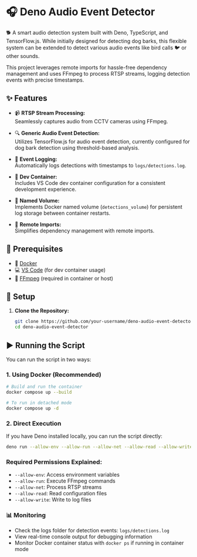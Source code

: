 # 🎧 Deno Audio Event Detector

🐕 A smart audio detection system built with Deno, TypeScript, and TensorFlow.js. While initially designed for detecting dog barks, this flexible system can be extended to detect various audio events like bird calls 🐦 or other sounds.

This project leverages remote imports for hassle-free dependency management and uses FFmpeg to process RTSP streams, logging detection events with precise timestamps.

## ✨ Features

- 📹 **RTSP Stream Processing:**  
  Seamlessly captures audio from CCTV cameras using FFmpeg.
  
- 🔍 **Generic Audio Event Detection:**  
  Utilizes TensorFlow.js for audio event detection, currently configured for dog bark detection using threshold-based analysis.
  
- 📝 **Event Logging:**  
  Automatically logs detections with timestamps to `logs/detections.log`.

- 🐳 **Dev Container:**  
  Includes VS Code dev container configuration for a consistent development experience.

- 💾 **Named Volume:**  
  Implements Docker named volume (`detections_volume`) for persistent log storage between container restarts.

- 🔄 **Remote Imports:**  
  Simplifies dependency management with remote imports.

## 🔧 Prerequisites

- 🐳 [Docker](https://www.docker.com/get-started)
- 💻 [VS Code](https://code.visualstudio.com/) (for dev container usage)
- 🎥 [FFmpeg](https://ffmpeg.org/) (required in container or host)

## 🚀 Setup

1. **Clone the Repository:**
   ```bash
   git clone https://github.com/your-username/deno-audio-event-detector.git
   cd deno-audio-event-detector
   ```

## ▶️ Running the Script

You can run the script in two ways:

### 1. Using Docker (Recommended)
```bash
# Build and run the container
docker compose up --build

# To run in detached mode
docker compose up -d
```

### 2. Direct Execution
If you have Deno installed locally, you can run the script directly:
```bash
deno run --allow-env --allow-run --allow-net --allow-read --allow-write src/app.ts
```

### Required Permissions Explained:
- `--allow-env`: Access environment variables
- `--allow-run`: Execute FFmpeg commands
- `--allow-net`: Process RTSP streams
- `--allow-read`: Read configuration files
- `--allow-write`: Write to log files

### 📊 Monitoring
- Check the logs folder for detection events: `logs/detections.log`
- View real-time console output for debugging information
- Monitor Docker container status with `docker ps` if running in container mode